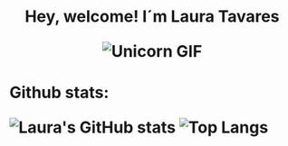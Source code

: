 <h1 align="center"><b>Hey, welcome! I´m Laura Tavares<b>
<!--  -->

![Unicorn GIF](https://media.tenor.com/z1YT2LePMWkAAAAj/tkthao219-peach.gif)


<h4 align="left"><b>Github stats:<b>
  
![Laura's GitHub stats](https://github-readme-stats.vercel.app/api?username=Laura-Tavares&theme=material-palenight&include_all_commits=true&count_private=true)
![Top Langs](https://github-readme-stats.vercel.app/api/top-langs/?username=Laura-Tavares&count_private=true&layout=compact&langs_count=16&count_private=true&include_all_commits=true&theme=material-palenight)

  
